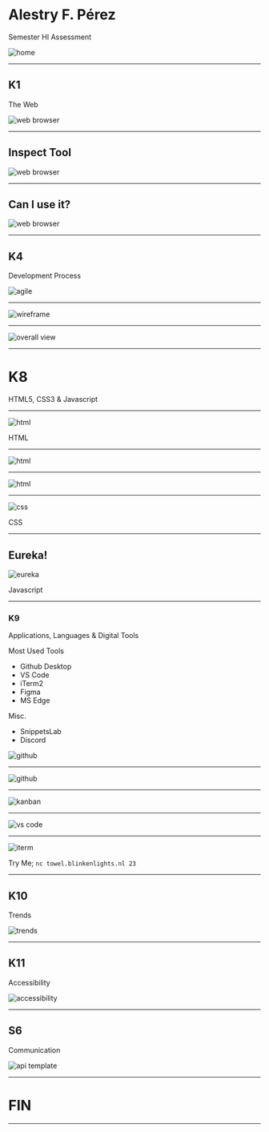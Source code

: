 # Alestry F. Pérez

Semester HI Assessment

![home](./img/home.png)

---
## K1

The Web

![web browser](./img/browserwars.png)

---

## Inspect Tool

![web browser](./img/webbrowser.png)

---

## Can I use it?

![web browser](./img/caniuseit.png)

---

## K4
Development Process

![agile](./img/agile.png)

---

![wireframe](./img/Wireframedesign.png)

---


![overall view](./img/overall_view.png)

---
# K8

HTML5, CSS3 & Javascript

---

![html](./img/headhtml.png)

HTML

---

![html](./img/midhtml.png)

---

![html](./img/footerhtml.png)

---

![css](./img/css.png)

CSS

---
## Eureka!


![eureka](./img/eurekacode.png)

Javascript

---
### K9 
Applications, Languages & Digital Tools

Most Used Tools

* Github Desktop
* VS Code
* iTerm2
* Figma
* MS Edge

 Misc.
* SnippetsLab
* Discord

![github](./img/tool.png)

---

![github](./img/githubact.png)

---

![kanban](./img/kanban.png)

---

![vs code](./img/vsc.png)

---

![iterm](./img/iterm.png)

Try Me; `nc towel.blinkenlights.nl 23`

---

## K10 

Trends

![trends](./img/trends.png)

---
## K11

Accessibility

![accessibility](./img/accessibility.png)

---
## S6 

Communication

![api template](./img/apitemplate.png)


---

# FIN

---